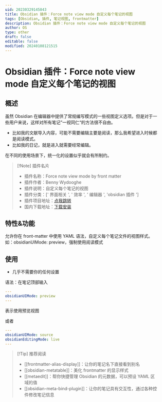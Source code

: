 ```yaml
---
uid: 20230329145843
title: Obsidian 插件：Force note view mode 自定义每个笔记的视图
tags: [Obsidian, 插件, 笔记视图, frontmatter]
description: Obsidian 插件：Force note view mode 自定义每个笔记的视图
author: OS
type: other
draft: false
editable: false
modified: 20240108121515
---
```


# Obsidian 插件：Force note view mode 自定义每个笔记的视图

## 概述

虽然 Obsidian 在编辑器中提供了常规编写模式的一些视图定义选项。但是对于一些用户来说，这样对所有笔记”一视同仁“的方法很不自由。

- 比如我的文献导入内容，可能不需要编辑主要是阅读，那么我希望进入时候都是阅读模式。
- 比如我的日记，就是进入就需要经常编辑。

在不同的使用场景下，统一化的设置似乎就会有所制约。

> [!Note] 插件名片
> - 插件名称：Force note view mode by front matter
> - 插件作者：Benny Wydooghe
> - 插件说明：自定义每个笔记的视图
> - 插件分类：[' 界面相关 ', ' 效率 ', ' 编辑器 ', 'obsidian 插件 ']
> - 插件项目地址：[点我跳转](https://github.com/bwydoogh/obsidian-force-view-mode-of-note)
> - 国内下载地址：[下载安装](https://pkmer.cn/products/plugin/pluginMarket/?obsidian-view-mode-by-frontmatter)

## 特性&功能

允许你在 front-matter 中使用 YAML 语法，自定义每个笔记文件的视图样式。如：obsidianUIMode: preview，强制使用阅读模式

## 使用

- 几乎不需要你的任何设置

语法：在笔记顶部输入

```YAML
---
obsidianUIMode: preview
---
```

表示使用预览视图

或者

```YAML
---
obsidianUIMode: source
obsidianEditingMode: live
---
```

> [!Tip] 推荐阅读
> - [[frontmatter-alias-display]]：让你的笔记名下直接看到别名
> - [[obsidian-metatable]]：美化 frontmatter 的显示样式
> - [[metaedit]]：帮你快捷管理 Obsidian 的元数据，可以预设 YAML 区域的值
> - [[obsidian-meta-bind-plugin]]：让你的笔记具有交互性，通过各种控件修改笔记信息